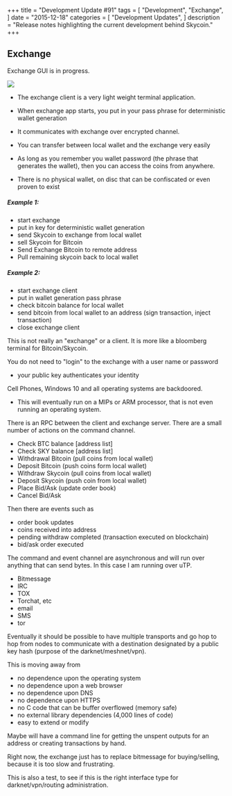 +++
title = "Development Update #91"
tags = [
    "Development",
    "Exchange",
]
date = "2015-12-18"
categories = [
    "Development Updates",
]
description = "Release notes highlighting the current development behind Skycoin."
+++

## Exchange

Exchange GUI is in progress.

![](http://i.imgur.com/6H4x6eQ.png)

- The exchange client is a very light weight terminal application.
- When exchange app starts, you put in your pass phrase for deterministic wallet generation
- It communicates with exchange over encrypted channel.
- You can transfer between local wallet and the exchange very easily

- As long as you remember you wallet password (the phrase that generates the wallet), then you can access the coins from anywhere.
- There is no physical wallet, on disc that can be confiscated or even proven to exist

##### Example 1:
- start exchange
- put in key for deterministic wallet generation
- send Skycoin to exchange from local wallet
- sell Skycoin for Bitcoin
- Send Exchange Bitcoin to remote address
- Pull remaining skycoin back to local wallet

##### Example 2:
- start exchange client
- put in wallet generation pass phrase
- check bitcoin balance for local wallet
- send bitcoin from local wallet to an address (sign transaction, inject transaction)
- close exchange client

This is not really an "exchange" or a client. It is more like a bloomberg terminal for Bitcoin/Skycoin.

You do not need to "login" to the exchange with a user name or password
- your public key authenticates your identity

Cell Phones, Windows 10 and all operating systems are backdoored.
- This will eventually run on a MIPs or ARM processor, that is not even running an operating system.

There is an RPC between the client and exchange server. There are a small number of actions on the command channel.
- Check BTC balance [address list]
- Check SKY balance [address list]
- Withdrawal Bitcoin (pull coins from local wallet)
- Deposit Bitcoin (push coins form local wallet)
- Withdraw Skycoin (pull coins from local wallet)
- Deposit Skycoin (push coin from local wallet)
- Place Bid/Ask (update order book)
- Cancel Bid/Ask

Then there are events such as
- order book updates
- coins received into address
- pending withdraw completed (transaction executed on blockchain)
- bid/ask order executed

The command and event channel are asynchronous and will run over anything that can send bytes. In this case I am running over uTP.
- Bitmessage
- IRC
- TOX
- Torchat, etc
- email
- SMS
- tor

Eventually it should be possible to have multiple transports and go hop to hop from nodes to communicate with a destination designated by a public key hash (purpose of the darknet/meshnet/vpn).

This is moving away from
- no dependence upon the operating system
- no dependence upon a web browser
- no dependence upon DNS
- no dependence upon HTTPS
- no C code that can be buffer overflowed (memory safe)
- no external library dependencies (4,000 lines of code)
- easy to extend or modify

Maybe will have a command line for getting the unspent outputs for an address or creating transactions by hand.

Right now, the exchange just has to replace bitmessage for buying/selling, because it is too slow and frustrating.

This is also a test, to see if this is the right interface type for darknet/vpn/routing administration.
